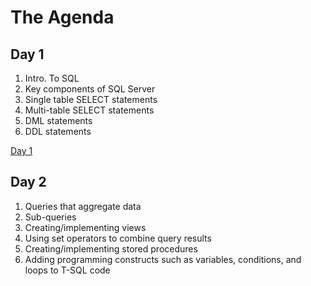 
# The Agenda

## Day 1

1. Intro. To SQL
2. Key components of SQL Server
3. Single table SELECT statements
4. Multi-table SELECT statements
5. DML statements
6. DDL statements

[Day 1](https://github.com/esrc-blg/Norfolk_Suffolk_2019/blob/master/docs/day1.md)


## Day 2

1. Queries that aggregate data
2. Sub-queries
3. Creating/implementing views 
4. Using set operators to combine query results
5. Creating/implementing stored procedures
6. Adding programming constructs such as variables, conditions, and loops to T-SQL code
